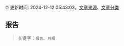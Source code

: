 :alarm_clock: 更新时间: 2024-12-12 05:43:03。[文章来源](/README.md)、[文章分类](/TAGS.md)

## 报告


> 关键字：`报告`、`月报`




